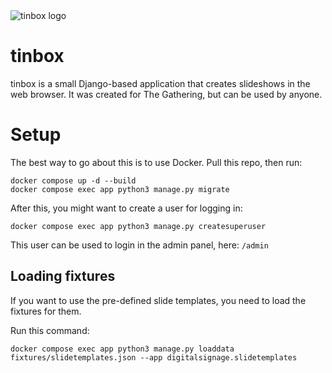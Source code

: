 <picture>
  <source media="(prefers-color-scheme: dark)" srcset="./static/tinbox-white.png">
  <img alt="tinbox logo" src="./static/tinbox.png">
</picture>

# tinbox

tinbox is a small Django-based application that creates slideshows in the web browser. It was created for The Gathering, but can be used by anyone.

# Setup

The best way to go about this is to use Docker. Pull this repo, then run:

```
docker compose up -d --build
docker compose exec app python3 manage.py migrate
```

After this, you might want to create a user for logging in:

```
docker compose exec app python3 manage.py createsuperuser
```

This user can be used to login in the admin panel, here: `/admin`

## Loading fixtures

If you want to use the pre-defined slide templates, you need to load the fixtures for them.

Run this command:

```
docker compose exec app python3 manage.py loaddata fixtures/slidetemplates.json --app digitalsignage.slidetemplates
```
